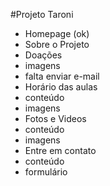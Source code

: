 #Projeto Taroni

 - Homepage (ok)
 - Sobre o Projeto
 - Doações
  - imagens
  - falta enviar e-mail
 - Horário das aulas
  - conteúdo
  - imagens
 - Fotos e Videos
  - conteúdo
  - imagens
 - Entre em contato
  - conteúdo
  - formulário
